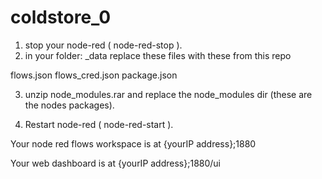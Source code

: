 coldstore_0
===========

1) stop your node-red  (  node-red-stop  ).
2) in your folder:  _data
replace these files with these from this repo

flows.json
flows_cred.json
package.json

3) unzip node_modules.rar and replace the node_modules dir  (these are the nodes packages).

4) Restart node-red (  node-red-start  ).


Your node red flows workspace is at {yourIP address};1880

Your web dashboard is at {yourIP address};1880/ui






